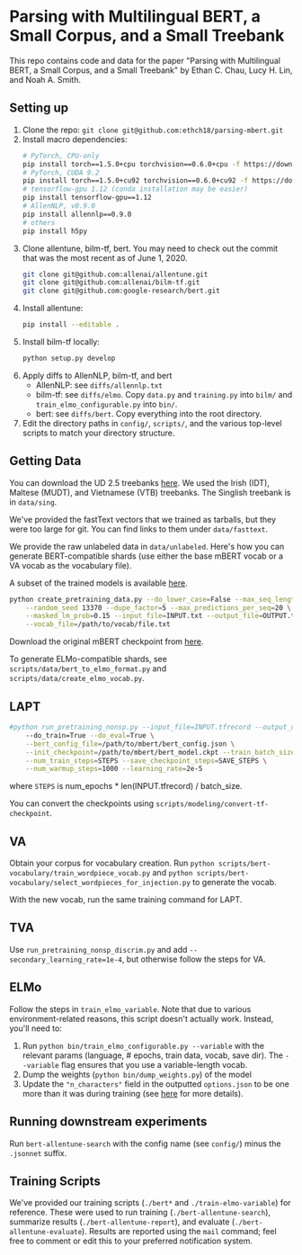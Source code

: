 # Parsing with Multilingual BERT, a Small Corpus, and a Small Treebank

This repo contains code and data for the paper "Parsing with Multilingual BERT, a
Small Corpus, and a Small Treebank" by Ethan C. Chau, Lucy H. Lin, and Noah A. Smith.

## Setting up
1. Clone the repo: `git clone git@github.com:ethch18/parsing-mbert.git`
2. Install macro dependencies:
    ```bash
    # PyTorch, CPU-only
    pip install torch==1.5.0+cpu torchvision==0.6.0+cpu -f https://download.pytorch.org/whl/torch_stable.html
    # PyTorch, CUDA 9.2
    pip install torch==1.5.0+cu92 torchvision==0.6.0+cu92 -f https://download.pytorch.org/whl/torch_stable.html
    # tensorflow-gpu 1.12 (conda installation may be easier)
    pip install tensorflow-gpu==1.12
    # AllenNLP, v0.9.0
    pip install allennlp==0.9.0
    # others
    pip install h5py
    ```
3. Clone allentune, bilm-tf, bert.  You may need to check out the commit that
   was the most recent as of June 1, 2020.
    ```bash
    git clone git@github.com:allenai/allentune.git
    git clone git@github.com:allenai/bilm-tf.git
    git clone git@github.com:google-research/bert.git
    ```
4. Install allentune:
    ```bash
    pip install --editable .
    ```
5. Install bilm-tf locally:
    ```bash
    python setup.py develop
    ```
6. Apply diffs to AllenNLP, bilm-tf, and bert
    * AllenNLP: see `diffs/allennlp.txt`
    * bilm-tf: see `diffs/elmo`.  Copy `data.py` and `training.py` into `bilm/`
        and `train_elmo_configurable.py` into `bin/`.
    * bert: see `diffs/bert`.  Copy everything into the root directory.
7. Edit the directory paths in `config/`, `scripts/`, and the various top-level
   scripts to match your directory structure.

## Getting Data
You can download the UD 2.5 treebanks
[here](http://hdl.handle.net/11234/1-3105).  We used the Irish (IDT), Maltese
(MUDT), and Vietnamese (VTB) treebanks.  The Singlish treebank is in `data/sing`.

We've provided the fastText vectors that we trained as tarballs, but they were
too large for git.  You can find links to them under `data/fasttext`.

We provide the raw unlabeled data in `data/unlabeled`.  Here's how you can
generate BERT-compatible shards (use either the base mBERT vocab or a VA vocab
as the vocabulary file).

A subset of the trained models is available [here](https://drive.google.com/drive/folders/1AZi33t6u-xSA4L_cWQC7tz9VuZUxP9FP?usp=sharing).

```bash
python create_pretraining_data.py --do_lower_case=False --max_seq_length=128 \
    --random_seed 13370 --dupe_factor=5 --max_predictions_per_seq=20 \
    --masked_lm_prob=0.15 --input_file=INPUT.txt --output_file=OUTPUT.tfrecord \
    --vocab_file=/path/to/vocab/file.txt
```

Download the original mBERT checkpoint from
[here](https://storage.googleapis.com/bert_models/2018_11_23/multi_cased_L-12_H-768_A-12.zip).

To generate ELMo-compatible shards, see `scripts/data/bert_to_elmo_format.py`
and `scripts/data/create_elmo_vocab.py`.

## LAPT

```bash
#python run_pretraining_nonsp.py --input_file=INPUT.tfrecord --output_dir=/output/dir \
    --do_train=True --do_eval=True \
    --bert_config_file=/path/to/mbert/bert_config.json \
    --init_checkpoint=/path/to/mbert/bert_model.ckpt --train_batch_size=BATCH \
    --num_train_steps=STEPS --save_checkpoint_steps=SAVE_STEPS \
    --num_warmup_steps=1000 --learning_rate=2e-5
```
where `STEPS` is num_epochs * len(INPUT.tfrecord) / batch_size.

You can convert the checkpoints using `scripts/modeling/convert-tf-checkpoint`.

## VA

Obtain your corpus for vocabulary creation. Run
`python scripts/bert-vocabulary/train_wordpiece_vocab.py` and
`python scripts/bert-vocabulary/select_wordpieces_for_injection.py` to generate the vocab.

With the new vocab, run the same training command for LAPT.

## TVA

Use `run_pretraining_nonsp_discrim.py` and add `--secondary_learning_rate=1e-4`,
but otherwise follow the steps for VA.

## ELMo

Follow the steps in `train_elmo_variable`.  Note that due to various
environment-related reasons, this script doesn't actually work.  Instead,
you'll need to:
1. Run `python bin/train_elmo_configurable.py --variable` with the relevant
   params (language, # epochs, train data, vocab, save dir).  The `--variable`
   flag ensures that you use a variable-length vocab.
2. Dump the weights (`python bin/dump_weights.py`) of the model
3. Update the `"n_characters"` field in the outputted `options.json` to be one
   more than it was during training (see [here](https://github.com/allenai/bilm-tf#whats-the-deal-with-n_characters-and-padding)
   for more details).

## Running downstream experiments

Run `bert-allentune-search` with the config name (see `config/`) minus the
`.jsonnet` suffix.

## Training Scripts

We've provided our training scripts (`./bert*` and `./train-elmo-variable`) for
reference.  These were used to run training (`./bert-allentune-search`),
summarize results (`./bert-allentune-report`), and evaluate
(`./bert-allentune-evaluate`).  Results are reported using the `mail` command;
feel free to comment or edit this to your preferred notification system.

